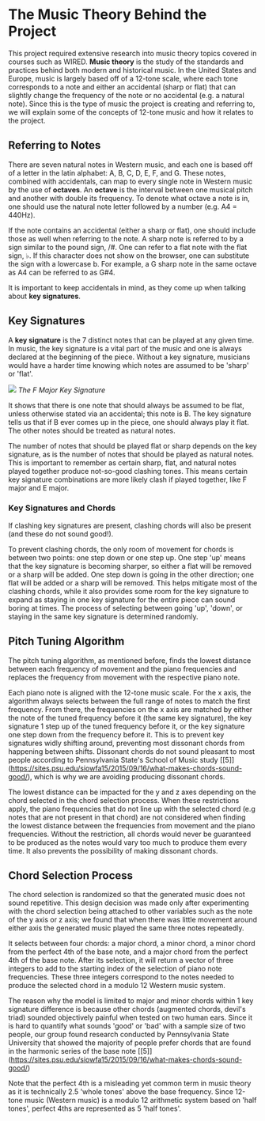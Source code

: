 # The Music Theory Behind the Project

This project required extensive research into music theory topics covered in courses such as WIRED. **Music theory** is the study of the standards and practices behind both modern and historical music. In the United States and Europe, music is largely based off of a 12-tone scale, where each tone corresponds to a note and either an accidental (sharp or flat) that can slightly change the frequency of the note or no accidental (e.g. a natural note). Since this is the type of music the project is creating and referring to, we will explain some of the concepts of 12-tone music and how it relates to the project.

## Referring to Notes

There are seven natural notes in Western music, and each one is based off of a letter in the latin alphabet: A, B, C, D, E, F, and G. These notes, combined with accidentals, can map to every single note in Western music by the use of **octaves**. An **octave** is the interval between one musical pitch and another with double its frequency. To denote what octave a note is in, one should use the natural note letter followed by a number (e.g. A4 = 440Hz). 

If the note contains an accidental (either a sharp or flat), one should include those as well when referring to the note. A sharp note is referred to by a sign similar to the pound sign, /#. One can refer to a flat note with the flat sign, ♭. If this character does not show on the browser, one can substitute the sign with a lowercase b. For example, a G sharp note in the same octave as A4 can be referred to as G\#4. 

It is important to keep accidentals in mind, as they come up when talking about **key signatures**.

## Key Signatures 

A **key signature** is the 7 distinct notes that can be played at any given time. In music, the key signature is a vital part of the music and one is always declared at the beginning of the piece. Without a key signature, musicians would have a harder time knowing which notes are assumed to be 'sharp' or 'flat'. 

<img src="https://caitlincofffey.github.io/Movement-Synthesizer/media/fmajorkye.png">
<i>The F Major Key Signature</i>

It shows that there is one note that should always be assumed to be flat, unless otherwise stated via an accidental; this note is B. The key signature tells us that if B ever comes up in the piece, one should always play it flat. The other notes should be treated as natural notes.

The number of notes that should be played flat or sharp depends on the key signature, as is the number of notes that should be played as natural notes. This is important to remember as certain sharp, flat, and natural notes played together produce not-so-good clashing tones. This means certain key signature combinations are more likely clash if played together, like F major and E major.

### Key Signatures and Chords 
If clashing key signatures are present, clashing chords will also be present (and these do not sound good!). 

To prevent clashing chords, the only room of movement for chords is between two points: one step down or one step up. One step 'up' means that the key signature is becoming sharper, so either a flat will be removed or a sharp will be added. One step down is going in the other direction; one flat will be added or a sharp will be removed. This helps mitigate most of the clashing chords, while it also provides some room for the key signature to expand as staying in one key signature for the entire piece can sound boring at times. The process of selecting between going 'up', 'down', or staying in the same key signature is determined randomly. 


## Pitch Tuning Algorithm 

The pitch tuning algorithm, as mentioned before, finds the lowest distance between each frequency of movement and the piano frequencies and replaces the frequency from movement with the respective piano note. 

Each piano note is aligned with the 12-tone music scale. For the x axis, the algorithm always selects between the full range of notes to match the first frequency. From there, the frequencies on the x axis are matched by either the note of the tuned frequency before it (the same key signature), the key signature 1 step up of the tuned frequency before it, or the key signature one step down from the frequency before it. This is to prevent key signatures widly shifting around, preventing most dissonant chords from happening between shifts. Dissonant chords do not sound pleasant to most people according to Pennsylvania State's School of Music study \[[5]\](https://sites.psu.edu/siowfa15/2015/09/16/what-makes-chords-sound-good/), which is why we are avoiding producing dissonant chords.

The lowest distance can be impacted for the y and z axes depending on the chord selected in the chord selection process. When these restrictions apply, the piano frequencies that do not line up with the selected chord (e.g notes that are not present in that chord) are not considered when finding the lowest distance between the frequencies from movement and the piano frequencies. Without the restriction, all chords would never be guaranteed to be produced as the notes would vary too much to produce them every time. It also prevents the possibility of making dissonant chords. 


## Chord Selection Process

The chord selection is randomized so that the generated music does not sound repetitive. This design decision was made only after experimenting with the chord selection being attached to other variables such as the note of the y axis or z axis; we found that when there was little movement around either axis the generated music played the same three notes repeatedly. 

It selects between four chords: a major chord, a minor chord, a minor chord from the perfect 4th of the base note, and a major chord from the perfect 4th of the base note. After its selection, it will return a vector of three integers to add to the starting index of the selection of piano note frequencies. These three integers correspond to the notes needed to produce the selected chord in a modulo 12 Western music system. 

The reason why the model is limited to major and minor chords within 1 key signature difference is because other chords (augmented chords, devil's triad) sounded objectively painful when tested on two human ears. Since it is hard to quantify what sounds 'good' or 'bad' with a sample size of two people, our group found research conducted by Pennsylvania State University that showed the majority of people prefer chords that are found in the harmonic series of the base note \[[5]\](https://sites.psu.edu/siowfa15/2015/09/16/what-makes-chords-sound-good/)

Note that the perfect 4th is a misleading yet common term in music theory as it is technically 2.5 'whole tones' above the base frequency. Since 12-tone music (Western music) is a modulo 12 arithmetic system based on 'half tones', perfect 4ths are represented as 5 'half tones'. 
